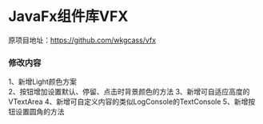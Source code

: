 # JavaFx组件库VFX
原项目地址：https://github.com/wkgcass/vfx
### 修改内容
1、新增Light颜色方案<br>
2、按钮增加设置默认、停留、点击时背景颜色的方法
3、新增可自适应高度的VTextArea
4、新增可自定义内容的类似LogConsole的TextConsole
5、新增按钮设置圆角的方法
